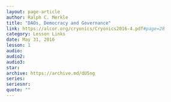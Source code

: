 ```yaml
---
layout: page-article
author: Ralph C. Merkle
title: "DAOs, Democracy and Governance"
link: https://alcor.org/cryonics/Cryonics2016-4.pdf#page=28
category: Lesson Links
date: May 31, 2016
lesson: 1
audio: 
audio2: 
audio3: 
star: 
archive: https://archive.md/dU5ng
series: 
seriesnr: 
quote: ""
---
```

